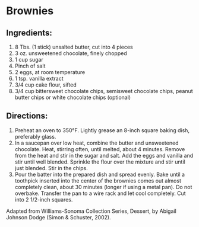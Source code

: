 # Brownies
## Ingredients:
1. 8 Tbs. (1 stick) unsalted butter, cut into 4 pieces
2. 3 oz. unsweetened chocolate, finely chopped
3. 1 cup sugar
4. Pinch of salt
5. 2 eggs, at room temperature
6. 1 tsp. vanilla extract
7. 3/4 cup cake flour, sifted
8. 3/4 cup bittersweet chocolate chips, semisweet chocolate chips, peanut butter chips or white chocolate chips (optional)
## Directions:
1. Preheat an oven to 350°F. Lightly grease an 8-inch square baking dish, preferably glass.
2. In a saucepan over low heat, combine the butter and unsweetened chocolate. Heat, stirring often, until melted, about 4 minutes. Remove from the heat and stir in the sugar and salt. Add the eggs and vanilla and stir until well blended. Sprinkle the flour over the mixture and stir until just blended. Stir in the chips.
3. Pour the batter into the prepared dish and spread evenly. Bake until a toothpick inserted into the center of the brownies comes out almost completely clean, about 30 minutes (longer if using a metal pan). Do not overbake. Transfer the pan to a wire rack and let cool completely. Cut into 2 1/2-inch squares.    
     
Adapted from Williams-Sonoma Collection Series, Dessert, by Abigail Johnson Dodge (Simon & Schuster, 2002).
